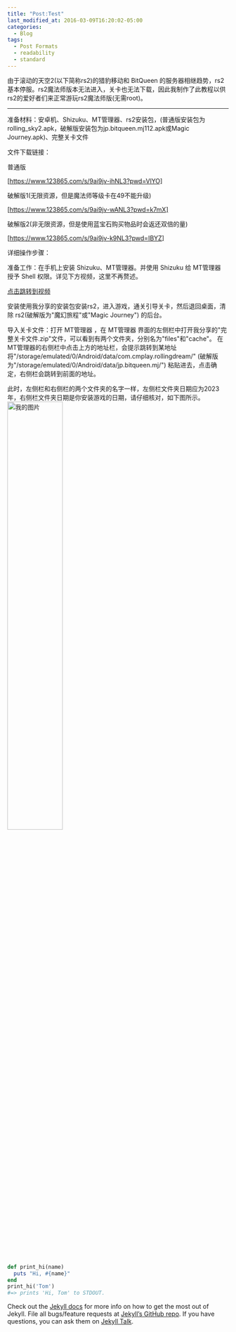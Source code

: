 ```yaml
---
title: "Post:Test"
last_modified_at: 2016-03-09T16:20:02-05:00
categories:
  - Blog
tags:
  - Post Formats
  - readability
  - standard
---
```

由于滚动的天空2(以下简称rs2)的猎豹移动和 BitQueen 的服务器相继趋势，rs2基本停服。rs2魔法师版本无法进入，关卡也无法下载，因此我制作了此教程以供rs2的爱好者们来正常游玩rs2魔法师版(无需root)。

---

准备材料：安卓机、Shizuku、MT管理器、rs2安装包，(普通版安装包为rolling_sky2.apk，破解版安装包为jp.bitqueen.mj112.apk或Magic Journey.apk)、完整关卡文件

文件下载链接：

普通版 

[https://www.123865.com/s/9ai9jv-ihNL3?pwd=VlYO]

破解版1(无限资源，但是魔法师等级卡在49不能升级) 

[https://www.123865.com/s/9ai9jv-wANL3?pwd=k7mX]

破解版2(非无限资源，但是使用蓝宝石购买物品时会返还双倍的量) 

[https://www.123865.com/s/9ai9jv-k9NL3?pwd=IBYZ]


详细操作步骤：

准备工作：在手机上安装 Shizuku、MT管理器。并使用 Shizuku 给 MT管理器 授予 Shell 权限。详见下方视频，这里不再赘述。

<a href="https://www.bilibili.com/video/BV1upYsznEiZ/" target="_blank" rel="noopener noreferrer">点击跳转到视频</a>

安装使用我分享的安装包安装rs2，进入游戏，通关引导关卡，然后退回桌面，清除 rs2(破解版为"魔幻旅程"或"Magic Journey") 的后台。

导入关卡文件：打开 MT管理器 ，在 MT管理器 界面的左侧栏中打开我分享的"完整关卡文件.zip"文件，可以看到有两个文件夹，分别名为"files"和"cache"。
在 MT管理器的右侧栏中点击上方的地址栏，会提示跳转到某地址
将"/storage/emulated/0/Android/data/com.cmplay.rollingdream/"
(破解版为"/storage/emulated/0/Android/data/jp.bitqueen.mj/")
粘贴进去，点击确定，右侧栏会跳转到前面的地址。

此时，左侧栏和右侧栏的两个文件夹的名字一样，左侧栏文件夹日期应为2023年，右侧栏文件夹日期是你安装游戏的日期，请仔细核对，如下图所示。
<img src="/assets/images/pic.jpg" alt="我的图片" width="50%" />
```ruby
def print_hi(name)
  puts "Hi, #{name}"
end
print_hi('Tom')
#=> prints 'Hi, Tom' to STDOUT.
```

Check out the [Jekyll docs][jekyll-docs] for more info on how to get the most out of Jekyll. File all bugs/feature requests at [Jekyll’s GitHub repo][jekyll-gh]. If you have questions, you can ask them on [Jekyll Talk][jekyll-talk].

[jekyll-docs]: https://jekyllrb.com/docs/home
[jekyll-gh]:   https://github.com/jekyll/jekyll
[jekyll-talk]: https://talk.jekyllrb.com/
[https://www.123865.com/s/9ai9jv-ihNL3?pwd=VlYO]: https://www.123865.com/s/9ai9jv-ihNL3?pwd=VlYO
[https://www.123865.com/s/9ai9jv-wANL3?pwd=k7mX]: https://www.123865.com/s/9ai9jv-wANL3?pwd=k7mX
[https://www.123865.com/s/9ai9jv-k9NL3?pwd=IBYZ]: https://www.123865.com/s/9ai9jv-k9NL3?pwd=IBYZ
[点击跳转到视频]: https://www.bilibili.com/video/BV1upYsznEiZ/

